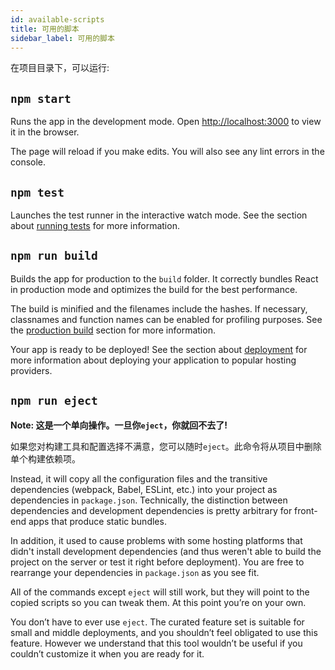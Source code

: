 ```yaml
---
id: available-scripts
title: 可用的脚本
sidebar_label: 可用的脚本
---
```


在项目目录下，可以运行:

## `npm start`

Runs the app in the development mode. Open [http://localhost:3000](http://localhost:3000) to view it in the browser.

The page will reload if you make edits. You will also see any lint errors in the console.

## `npm test`

Launches the test runner in the interactive watch mode. See the section about [running tests](running-tests.md) for more information.

## `npm run build`

Builds the app for production to the `build` folder. It correctly bundles React in production mode and optimizes the build for the best performance.

The build is minified and the filenames include the hashes. If necessary, classnames and function names can be enabled for profiling purposes. See the [production build](production-build.md) section for more information.

Your app is ready to be deployed! See the section about [deployment](deployment.md) for more information about deploying your application to popular hosting providers.

## `npm run eject`

**Note: 这是一个单向操作。一旦你`eject`，你就回不去了!**

如果您对构建工具和配置选择不满意，您可以随时`eject`。此命令将从项目中删除单个构建依赖项。

Instead, it will copy all the configuration files and the transitive dependencies (webpack, Babel, ESLint, etc.) into your project as dependencies in `package.json`. Technically, the distinction between dependencies and development dependencies is pretty arbitrary for front-end apps that produce static bundles.

In addition, it used to cause problems with some hosting platforms that didn't install development dependencies (and thus weren't able to build the project on the server or test it right before deployment). You are free to rearrange your dependencies in `package.json` as you see fit.

All of the commands except `eject` will still work, but they will point to the copied scripts so you can tweak them. At this point you’re on your own.

You don’t have to ever use `eject`. The curated feature set is suitable for small and middle deployments, and you shouldn’t feel obligated to use this feature. However we understand that this tool wouldn’t be useful if you couldn’t customize it when you are ready for it.
